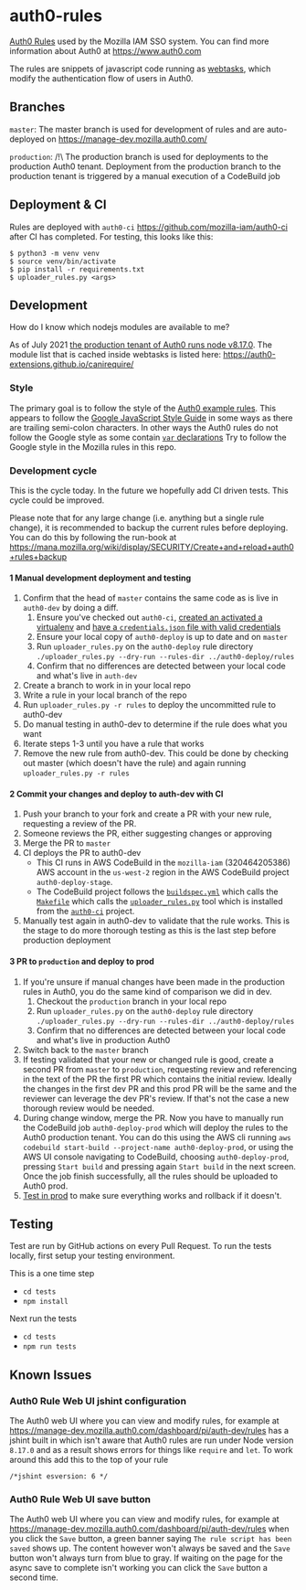 # auth0-rules

[Auth0 Rules](https://auth0.com/docs/rules) used by the Mozilla IAM SSO system.
You can find more information about Auth0 at https://www.auth0.com

The rules are snippets of javascript code running as [webtasks](https://www.webtask.io), which modify the authentication flow of users in Auth0.

## Branches

`master`:
The master branch is used for development of rules and are auto-deployed on https://manage-dev.mozilla.auth0.com/

`production`:
/!\ The production branch is used for deployments to the production Auth0 tenant. Deployment from the production branch to the production tenant is triggered by a manual execution of a CodeBuild job

## Deployment & CI

Rules are deployed with `auth0-ci` <https://github.com/mozilla-iam/auth0-ci> after CI has completed.
For testing, this looks like this:

```
$ python3 -m venv venv
$ source venv/bin/activate
$ pip install -r requirements.txt
$ uploader_rules.py <args>
```

## Development

How do I know which nodejs modules are available to me?

As of July 2021 [the production tenant of Auth0 runs node v8.17.0](https://manage.mozilla.auth0.com/dashboard/pi/auth/tenant/advanced).
The module list that is cached inside webtasks is listed here:
https://auth0-extensions.github.io/canirequire/

### Style

The primary goal is to follow the style of the [Auth0 example rules](https://github.com/auth0/rules/tree/master/src/rules).
This appears to follow the [Google JavaScript Style Guide](https://google.github.io/styleguide/jsguide.html)
in some ways as there are trailing semi-colon characters. In other ways the 
Auth0 rules do not follow the Google style as some contain [`var` declarations](https://google.github.io/styleguide/jsguide.html#features-use-const-and-let)
Try to follow the Google style in the Mozilla rules in this repo.

### Development cycle

This is the cycle today. In the future we hopefully add CI driven tests. 
This cycle could be improved.

Please note that for any large change (i.e. anything but a single rule change), it is recommended to backup the current rules before deploying. You can do this by following the run-book at https://mana.mozilla.org/wiki/display/SECURITY/Create+and+reload+auth0+rules+backup

#### 1 Manual development deployment and testing

1. Confirm that the head of `master` contains the same code as is live in `auth0-dev`
   by doing a diff.
   1. Ensure you've checked out `auth0-ci`, [created an activated a virtualenv](https://github.com/mozilla-iam/auth0-ci#virtual-environment)
      and [have a `credentials.json` file with valid credentials](https://github.com/mozilla-iam/auth0-ci#credentials)
   2. Ensure your local copy of `auth0-deploy` is up to date and on `master`
   3. Run `uploader_rules.py` on the `auth0-deploy` rule directory
      `./uploader_rules.py --dry-run --rules-dir ../auth0-deploy/rules`
   4. Confirm that no differences are detected between your local code and what's
      live in `auth-dev`
2. Create a branch to work in in your local repo
3. Write a rule in your local branch of the repo
4. Run `uploader_rules.py -r rules` to deploy the uncommitted rule to auth0-dev
5. Do manual testing in auth0-dev to determine if the rule does what you want
6. Iterate steps 1-3 until you have a rule that works
7. Remove the new rule from auth0-dev. This could be done by checking out 
   master (which doesn't have the rule) and again running `uploader_rules.py -r rules`

#### 2 Commit your changes and deploy to auth-dev with CI

1. Push your branch to your fork and create a PR with your new rule, requesting 
   a review of the PR.
2. Someone reviews the PR, either suggesting changes or approving
3. Merge the PR to `master`
4. CI deploys the PR to auth0-dev
   * This CI runs in AWS CodeBuild in the `mozilla-iam` (320464205386) AWS
     account in the `us-west-2` region in the AWS CodeBuild project
     `auth0-deploy-stage`.
   * The CodeBuild project follows the [`buildspec.yml`](buildspec.yml) which
     calls the [`Makefile`](Makefile) which calls the 
     [`uploader_rules.py`](https://github.com/mozilla-iam/auth0-ci/blob/master/uploader_rules.py)
     tool which is installed from the [`auth0-ci`](https://github.com/mozilla-iam/auth0-ci)
     project.
5. Manually test again in auth0-dev to validate that the rule works. This is 
    the stage to do more thorough testing as this is the last step before
    production deployment

#### 3 PR to `production` and deploy to prod

1. If you're unsure if manual changes have been made in the production rules in
   Auth0, you do the same kind of comparison we did in dev.
   1. Checkout the `production` branch in your local repo
   2. Run `uploader_rules.py` on the `auth0-deploy` rule directory
      `./uploader_rules.py --dry-run --rules-dir ../auth0-deploy/rules`
   3. Confirm that no differences are detected between your local code and what's
      live in production Auth0
2. Switch back to the `master` branch
3. If testing validated that your new or changed rule is good, create a second 
    PR from `master` to
    `production`, requesting review and referencing in the text of the PR the
    first PR which contains the initial review. Ideally the changes in the first
    dev PR and this prod PR will be the same and the reviewer can leverage
    the dev PR's review. If that's not the case a new thorough review would be
    needed.
4. During change window, merge the PR. Now you have to manually run the 
   CodeBuild job `auth0-deploy-prod` which will deploy the rules to the Auth0 
   production tenant. You can do this using the AWS cli running 
   `aws codebuild start-build --project-name auth0-deploy-prod`, or using the 
   AWS UI console navigating to CodeBuild, choosing `auth0-deploy-prod`, 
   pressing `Start build` and pressing again `Start build` in the next screen. 
   Once the job finish successfully, all the rules should be uploaded to Auth0 
   prod.
5. [Test in prod](https://mana.mozilla.org/wiki/display/SECURITY/Auth0+manual+testing) 
   to make sure everything works and rollback if it doesn't.  

## Testing

Test are run by GitHub actions on every Pull Request.
To run the tests locally, first setup your testing environment.

This is a one time step

* `cd tests`
* `npm install`

Next run the tests

* `cd tests`
* `npm run tests` 

## Known Issues

### Auth0 Rule Web UI jshint configuration

The Auth0 web UI where you can view and modify rules, for example at
https://manage-dev.mozilla.auth0.com/dashboard/pi/auth-dev/rules
has a jshint built in which isn't aware that Auth0 rules are run under
Node version `8.17.0` and as a result shows errors for things like
`require` and `let`. To work around this add this to the top of your rule

```
/*jshint esversion: 6 */
```

### Auth0 Rule Web UI save button

The Auth0 web UI where you can view and modify rules, for example at
https://manage-dev.mozilla.auth0.com/dashboard/pi/auth-dev/rules
when you click the `Save` button, a green banner saying
`The rule script has been saved` shows up. The content however won't
always be saved and the `Save` button won't always turn from blue to
gray. If waiting on the page for the async save to complete isn't working
you can click the `Save` button a second time.
